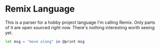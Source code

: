 # Remix Language

This is a parser for a hobby project language I'm calling Remix. Only parts of it are open sourced right now. There's nothing interesting worth seeing yet.

```bash
let msg = "move along" in @print msg
```
